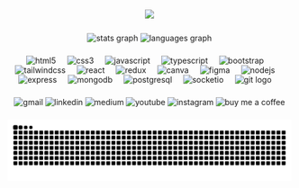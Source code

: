 ###

<div align="center">
  <img height="200" src="https://res.cloudinary.com/afsify/image/upload/v1704037227/other/krdljrxsnrdu8djrh4fq.gif"  />
</div>

###

<div align="center">
  <img src="https://github-readme-stats.vercel.app/api?username=afsify&hide_title=false&hide_rank=false&show_icons=true&card_width=500&include_all_commits=true&count_private=true&disable_animations=false&theme=dracula&locale=en&hide_border=true" height="150" alt="stats graph"  />
  <img src="https://github-readme-stats.vercel.app/api/top-langs?username=afsify&locale=en&hide_title=false&layout=compact&card_width=450&langs_count=6&theme=dracula&hide_border=true" height="150" alt="languages graph"  />
</div>

###

<div align="center">
  <img src="https://cdn.jsdelivr.net/gh/devicons/devicon/icons/html5/html5-original.svg" height="30" alt="html5"  />
  <img width="12" />
  <img src="https://cdn.jsdelivr.net/gh/devicons/devicon/icons/css3/css3-original.svg" height="30" alt="css3"  />
  <img width="12" />
  <img src="https://cdn.jsdelivr.net/gh/devicons/devicon/icons/javascript/javascript-original.svg" height="30" alt="javascript"  />
  <img width="12" />
  <img src="https://cdn.jsdelivr.net/gh/devicons/devicon/icons/typescript/typescript-original.svg" height="30" alt="typescript"  />
  <img width="12" />
  <img src="https://cdn.jsdelivr.net/gh/devicons/devicon/icons/bootstrap/bootstrap-original.svg" height="30" alt="bootstrap"  />
  <img width="12" />
  <img src="https://res.cloudinary.com/afsify/image/upload/v1704037227/other/i64rmfnia73beube4slc.png" height="30" alt="tailwindcss"  />
  <img width="12" />
  <img src="https://cdn.jsdelivr.net/gh/devicons/devicon/icons/react/react-original.svg" height="30" alt="react"  />
  <img width="12" />
  <img src="https://cdn.jsdelivr.net/gh/devicons/devicon/icons/redux/redux-original.svg" height="30" alt="redux"  />
  <img width="12" />
  <img src="https://cdn.jsdelivr.net/gh/devicons/devicon/icons/canva/canva-original.svg" height="30" alt="canva"  />
  <img width="12" />
  <img src="https://cdn.jsdelivr.net/gh/devicons/devicon/icons/figma/figma-original.svg" height="30" alt="figma"  />
  <img width="12" />
  <img src="https://cdn.jsdelivr.net/gh/devicons/devicon/icons/nodejs/nodejs-original.svg" height="30" alt="nodejs"  />
  <img width="12" />
  <img src="https://res.cloudinary.com/afsify/image/upload/v1704037226/other/ppbv2xetqvp0fzyf9xm0.png" height="30" alt="express"  />
  <img width="12" />
  <img src="https://cdn.jsdelivr.net/gh/devicons/devicon/icons/mongodb/mongodb-original.svg" height="30" alt="mongodb"  />
  <img width="12" />
  <img src="https://cdn.jsdelivr.net/gh/devicons/devicon/icons/postgresql/postgresql-original.svg" height="30" alt="postgresql"  />
  <img width="12" />
  <img src="https://res.cloudinary.com/afsify/image/upload/v1704037225/other/bdbrqljncfgbouao4mq7.png" height="30" alt="socketio"  />
  <img width="12" />
  <img src="https://cdn.jsdelivr.net/gh/devicons/devicon/icons/git/git-original.svg" height="30" alt="git logo"  />
  <img width="12" />
</div>

###

<div align="center">
  <a href="mailto:afsify2000@gmail.com" target="_blank" rel="noopener noreferrer" style="text-decoration: none;">
    
  <img src="https://img.shields.io/static/v1?message=Gmail&logo=gmail&label=&color=D14836&logoColor=white&labelColor=&style=flat" height="35" alt="gmail"  />
  </a>
  <a href="https://www.linkedin.com/in/afsify" target="_blank" rel="noopener noreferrer" style="text-decoration: none;">
  <img src="https://img.shields.io/static/v1?message=LinkedIn&logo=linkedin&label=&color=0077B5&logoColor=white&labelColor=&style=flat" height="35" alt="linkedin"  />
  </a>
  <a href="https://medium.com/@afsify" target="_blank" rel="noopener noreferrer" style="text-decoration: none;">
    <img src="https://img.shields.io/static/v1?message=Medium&logo=medium&label=&color=12100E&logoColor=white&labelColor=&style=flat" height="35" alt="medium"  />
  </a>
  <a href="https://youtube.com/@codisify" target="_blank" rel="noopener noreferrer" style="text-decoration: none;">
    <img src="https://img.shields.io/static/v1?message=Youtube&logo=youtube&label=&color=FF0000&logoColor=white&labelColor=&style=flat" height="35" alt="youtube"  />
  </a>
  <a href="https://instagram.com/afsify" target="_blank" rel="noopener noreferrer" style="text-decoration: none;">
    <img src="https://img.shields.io/static/v1?message=Instagram&logo=instagram&label=&color=E4405F&logoColor=white&labelColor=&style=flat" height="35" alt="instagram"  />
  </a>
  <a href="https://buymeacoffee.com/afsify" target="_blank" rel="noopener noreferrer" style="text-decoration: none;">
    <img src="https://cdn.buymeacoffee.com/buttons/v2/default-yellow.png" height="35" alt="buy me a coffee" />
  </a>
</div>

###

<div align="center">
  <img src="https://raw.githubusercontent.com/afsify/afsify/output/snake.svg" alt="Snake animation" />
</div>

###
